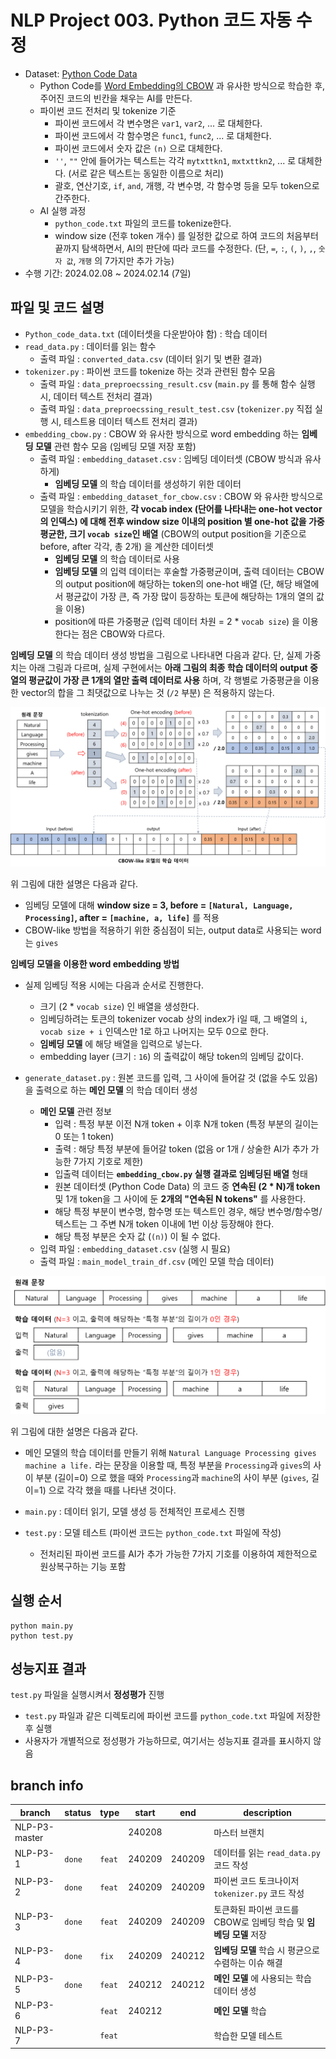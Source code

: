 # NLP Project 003. Python 코드 자동 수정
* Dataset: [Python Code Data](https://www.kaggle.com/datasets/veeralakrishna/python-code-data)
  * Python Code를 [Word Embedding의 CBOW](https://github.com/WannaBeSuperteur/AI-study/blob/main/Natural%20Language%20Processing/Basics_Word2Vec%20(CBOW%2C%20Skip-gram).md) 과 유사한 방식으로 학습한 후, 주어진 코드의 빈칸을 채우는 AI를 만든다.
  * 파이썬 코드 전처리 및 tokenize 기준
    * 파이썬 코드에서 각 변수명은 ```var1```, ```var2```, ... 로 대체한다.
    * 파이썬 코드에서 각 함수명은 ```func1```, ```func2```, ... 로 대체한다.
    * 파이썬 코드에서 숫자 값은 ```(n)``` 으로 대체한다.
    * ```''```, ```""``` 안에 들어가는 텍스트는 각각 ```mytxttkn1```, ```mxtxttkn2```, ... 로 대체한다. (서로 같은 텍스트는 동일한 이름으로 처리)
    * 괄호, 연산기호, ```if```, ```and```, 개행, 각 변수명, 각 함수명 등을 모두 token으로 간주한다.
  * AI 실행 과정
    * ```python_code.txt``` 파일의 코드를 tokenize한다.
    * window size (전후 token 개수) 를 일정한 값으로 하여 코드의 처음부터 끝까지 탐색하면서, AI의 판단에 따라 코드를 수정한다. (단, ```=```, ```:```, ```(```, ```)```, ```,```, ```숫자 값```, ```개행``` 의 7가지만 추가 가능)
* 수행 기간: 2024.02.08 ~ 2024.02.14 (7일)

## 파일 및 코드 설명
* ```Python_code_data.txt``` (데이터셋을 다운받아야 함) : 학습 데이터
* ```read_data.py``` : 데이터를 읽는 함수
  * 출력 파일 : ```converted_data.csv``` (데이터 읽기 및 변환 결과)
* ```tokenizer.py``` : 파이썬 코드를 tokenize 하는 것과 관련된 함수 모음
  * 출력 파일 : ```data_preproecssing_result.csv``` (```main.py``` 를 통해 함수 실행 시, 데이터 텍스트 전처리 결과)
  * 출력 파일 : ```data_preproecssing_result_test.csv``` (```tokenizer.py``` 직접 실행 시, 테스트용 데이터 텍스트 전처리 결과)
* ```embedding_cbow.py``` : CBOW 와 유사한 방식으로 word embedding 하는 **임베딩 모델** 관련 함수 모음 (임베딩 모델 저장 포함)
  * 출력 파일 : ```embedding_dataset.csv``` : 임베딩 데이터셋 (CBOW 방식과 유사하게)
    * **임베딩 모델** 의 학습 데이터를 생성하기 위한 데이터
  * 출력 파일 : ```embedding_dataset_for_cbow.csv``` : CBOW 와 유사한 방식으로 모델을 학습시키기 위한, **각 vocab index (단어를 나타내는 one-hot vector의 인덱스) 에 대해 전후 window size 이내의 position 별 one-hot 값을 가중평균한, 크기 ```vocab size```인 배열** (CBOW의 output position을 기준으로 before, after 각각, 총 2개) 을 계산한 데이터셋
    * **임베딩 모델** 의 학습 데이터로 사용
    * **임베딩 모델** 의 입력 데이터는 후술할 가중평균이며, 출력 데이터는 CBOW의 output position에 해당하는 token의 one-hot 배열 (단, 해당 배열에서 평균값이 가장 큰, 즉 가장 많이 등장하는 토큰에 해당하는 1개의 열의 값을 이용)
    * position에 따른 가중평균 (입력 데이터 차원 = 2 * ```vocab size```) 을 이용한다는 점은 CBOW와 다르다.

**임베딩 모델** 의 학습 데이터 생성 방법을 그림으로 나타내면 다음과 같다. 단, 실제 가중치는 아래 그림과 다르며, 실제 구현에서는 **아래 그림의 최종 학습 데이터의 output 중 열의 평균값이 가장 큰 1개의 열만 출력 데이터로 사용** 하며, 각 행별로 가중평균을 이용한 vector의 합을 그 최댓값으로 나누는 것 (```/2``` 부분) 은 적용하지 않는다.

![임베딩 모델](./images/cbow_model.png)

위 그림에 대한 설명은 다음과 같다.
* 임베딩 모델에 대해 **window size = 3, before = ```[Natural, Language, Processing]```, after = ```[machine, a, life]```** 를 적용
* CBOW-like 방법을 적용하기 위한 중심점이 되는, output data로 사용되는 word는 ```gives```

**임베딩 모델을 이용한 word embedding 방법**
* 실제 임베딩 적용 시에는 다음과 순서로 진행한다.
  * 크기 (2 * ```vocab size```) 인 배열을 생성한다.
  * 임베딩하려는 토큰의 tokenizer vocab 상의 index가 i일 때, 그 배열의 ```i```, ```vocab size + i``` 인덱스만 1로 하고 나머지는 모두 0으로 한다.
  * **임베딩 모델** 에 해당 배열을 입력으로 넣는다.
  * embedding layer (크기 : ```16```) 의 출력값이 해당 token의 임베딩 값이다.

* ```generate_dataset.py``` : 원본 코드를 입력, 그 사이에 들어갈 것 (없을 수도 있음) 을 출력으로 하는 **메인 모델** 의 학습 데이터 생성
  * **메인 모델** 관련 정보
    * 입력 : 특정 부분 이전 N개 token + 이후 N개 token (특정 부분의 길이는 0 또는 1 token)
    * 출력 : 해당 특정 부분에 들어갈 token (없음 or 1개 / 상술한 AI가 추가 가능한 7가지 기호로 제한)
    * 입출력 데이터는 **```embedding_cbow.py``` 실행 결과로 임베딩된 배열** 형태
    * 원본 데이터셋 (Python Code Data) 의 코드 중 **연속된 (2 * N)개 token** 및 1개 token을 그 사이에 둔 **2개의 "연속된 N tokens"** 를 사용한다.
    * 해당 특정 부분이 변수명, 함수명 또는 텍스트인 경우, 해당 변수명/함수명/텍스트는 그 주변 N개 token 이내에 1번 이상 등장해야 한다.
    * 해당 특정 부분은 숫자 값 (```(n)```) 이 될 수 없다.
  * 입력 파일 : ```embedding_dataset.csv``` (실행 시 필요)
  * 출력 파일 : ```main_model_train_df.csv``` (메인 모델 학습 데이터)

![메인 모델](./images/main_model.png)

위 그림에 대한 설명은 다음과 같다.
* 메인 모델의 학습 데이터를 만들기 위해 ```Natural Language Processing gives machine a life.``` 라는 문장을 이용할 때, 특정 부분을 ```Processing```과 ```gives```의 사이 부분 (길이=0) 으로 했을 때와 ```Processing```과 ```machine```의 사이 부분 (```gives```, 길이=1) 으로 각각 했을 때를 나타낸 것이다.

* ```main.py``` : 데이터 읽기, 모델 생성 등 전체적인 프로세스 진행
* ```test.py``` : 모델 테스트 (파이썬 코드는 ```python_code.txt``` 파일에 작성)
  * 전처리된 파이썬 코드를 AI가 추가 가능한 7가지 기호를 이용하여 제한적으로 원상복구하는 기능 포함

## 실행 순서
```
python main.py
python test.py
```

## 성능지표 결과
```test.py``` 파일을 실행시켜서 **정성평가** 진행
* ```test.py``` 파일과 같은 디렉토리에 파이썬 코드를 ```python_code.txt``` 파일에 저장한 후 실행
* 사용자가 개별적으로 정성평가 가능하므로, 여기서는 성능지표 결과를 표시하지 않음

## branch info
|branch|status|type|start|end|description|
|---|---|---|---|---|---|
|NLP-P3-master|||240208||마스터 브랜치|
|NLP-P3-1|```done```|```feat```|240209|240209|데이터를 읽는 ```read_data.py``` 코드 작성|
|NLP-P3-2|```done```|```feat```|240209|240209|파이썬 코드 토크나이저 ```tokenizer.py``` 코드 작성|
|NLP-P3-3|```done```|```feat```|240209|240209|토큰화된 파이썬 코드를 CBOW로 임베딩 학습 및 **임베딩 모델** 저장|
|NLP-P3-4|```done```|```fix```|240209|240212|**임베딩 모델** 학습 시 평균으로 수렴하는 이슈 해결|
|NLP-P3-5|```done```|```feat```|240212|240212|**메인 모델** 에 사용되는 학습 데이터 생성|
|NLP-P3-6||```feat```|240212||**메인 모델** 학습|
|NLP-P3-7||```feat```|||학습한 모델 테스트|